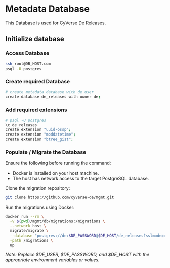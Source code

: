 # Metadata Database

This Database is used for CyVerse De Releases.

## Initialize database

### Access Database

```bash
ssh root@DB_HOST.com
psql -U postgres
```

### Create required Database

```bash
# create metadata database with de user
create database de_releases with owner de;
```

### Add required extensions

```bash
# psql -U postgres
\c de_releases 
create extension "uuid-ossp";
create extension "moddatetime";
create extension "btree_gist";
```

### Populate / Migrate the Database

Ensure the following before running the command:
- Docker is installed on your host machine.
- The host has network access to the target PostgreSQL database.

Clone the migration repository:

```bash
git clone https://github.com/cyverse-de/mgmt.git
```

Run the migrations using Docker:

```bash
docker run --rm \
  -v $(pwd)/mgmt/db/migrations:/migrations \
  --network host \
  migrate/migrate \
  --database "postgres://de:$DE_PASSWORD@$DE_HOST/de_releases?sslmode=disable" \
  -path /migrations \
  up
```

*Note: Replace $DE_USER, $DE_PASSWORD, and $DE_HOST with the appropriate environment variables or values.*
